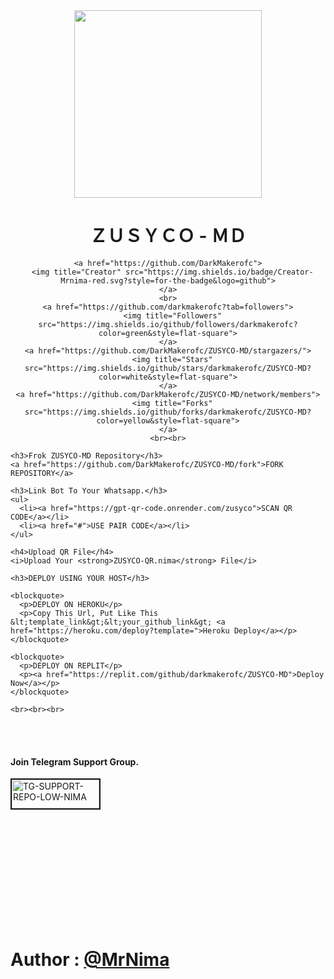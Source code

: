 <!DOCTYPE html>
<html lang="en">

<head>
  <meta charset="UTF-8">
  <title>ZUSYCO - MD Deployment</title>
</head>

<body>
  <div align="center" class="main">
    <img src="https://telegra.ph/file/a3cb3587e86dd31a0bc3d.jpg" width="300" height="300" />
    <h1>ＺＵＳＹＣＯ - ＭＤ</h1>

    <a href="https://github.com/DarkMakerofc">
      <img title="Creator" src="https://img.shields.io/badge/Creator-Mrnima-red.svg?style=for-the-badge&logo=github">
    </a>
    <br>
    <a href="https://github.com/darkmakerofc?tab=followers">
      <img title="Followers" src="https://img.shields.io/github/followers/darkmakerofc?color=green&style=flat-square">
    </a>
    <a href="https://github.com/DarkMakerofc/ZUSYCO-MD/stargazers/">
      <img title="Stars" src="https://img.shields.io/github/stars/darkmakerofc/ZUSYCO-MD?color=white&style=flat-square">
    </a>
    <a href="https://github.com/DarkMakerofc/ZUSYCO-MD/network/members">
      <img title="Forks" src="https://img.shields.io/github/forks/darkmakerofc/ZUSYCO-MD?color=yellow&style=flat-square">
    </a>
    <br><br>
  </div>
  <div align="left">

    <h3>Frok ZUSYCO-MD Repository</h3>
    <a href="https://github.com/DarkMakerofc/ZUSYCO-MD/fork">FORK REPOSITORY</a>

    <h3>Link Bot To Your Whatsapp.</h3>
    <ul>
      <li><a href="https://gpt-qr-code.onrender.com/zusyco">SCAN QR CODE</a></li>
      <li><a href="#">USE PAIR CODE</a></li>
    </ul>

    <h4>Upload QR File</h4>
    <i>Upload Your <strong>ZUSYCO-QR.nima</strong> File</i>

    <h3>DEPLOY USING YOUR HOST</h3>

    <blockquote>
      <p>DEPLOY ON HEROKU</p>
      <p>Copy This Url, Put Like This &lt;template_link&gt;&lt;your_github_link&gt; <a href="https://heroku.com/deploy?template=">Heroku Deploy</a></p>
    </blockquote>

    <blockquote>
      <p>DEPLOY ON REPLIT</p>
      <p><a href="https://replit.com/github/darkmakerofc/ZUSYCO-MD">Deploy Now</a></p>
    </blockquote>

    <br><br><br>

  </div>

  <br><br>

  <h4>Join Telegram Support Group.</h4>
  <a href="https://t.me/+_IJSxrsUMD5lYTU1">
    <img src="https://i.ibb.co/Kj3Knpk/TG-SUPPORT-REPO-LOW-NIMA.png" alt="TG-SUPPORT-REPO-LOW-NIMA" border="2" width="140" height="46">
  </a>

  <br><br><br><br><br><br><br><br><br><br>

  <h1>Author : <a href="https://github.com/darkmakerofc">@MrNima</a></h1>

</body>

</html>
